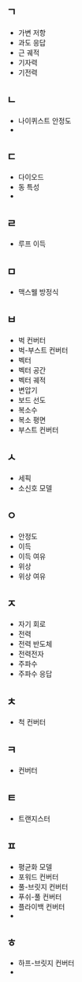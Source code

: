 ## ㄱ
- 가변 저항
- 과도 응답
- 근 궤적
- 기자력
- 기전력

## ㄴ
- 나이퀴스트 안정도
- 

## ㄷ
- 다이오드
- 동 특성
- 

## ㄹ
- 루프 이득

## ㅁ
- 맥스웰 방정식

## ㅂ
- 벅 컨버터
- 벅-부스트 컨버터
- 벡터
- 벡터 공간
- 벡터 궤적
- 변압기
- 보드 선도
- 복소수
- 복소 평면
- 부스트 컨버터

## ㅅ
- 세픽
- 소신호 모델

## ㅇ
- 안정도
- 이득
- 이득 여유
- 위상
- 위상 여유

## ㅈ
- 자기 회로
- 전력
- 전력 반도체
- 전력전자
- 주파수
- 주파수 응답

## ㅊ
- 척 컨버터

## ㅋ
- 컨버터

## ㅌ
- 트랜지스터

## ㅍ
- 평균화 모델
- 포워드 컨버터
- 풀-브릿지 컨버터
- 푸쉬-풀 컨버터
- 플라이백 컨버터
- 

## ㅎ
- 하프-브릿지 컨버터
- 
